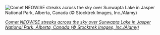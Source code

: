 
![Comet NEOWISE streaks across the sky over Sunwapta Lake in Jasper National Park, Alberta, Canada (© Stocktrek Images, Inc./Alamy)](https://cn.bing.com//th?id=OHR.Neowise_EN-US4428390515_1920x1080.jpg&rf=LaDigue_1920x1080.jpg&pid=hp)

*[Comet NEOWISE streaks across the sky over Sunwapta Lake in Jasper National Park, Alberta, Canada (© Stocktrek Images, Inc./Alamy)](https://www.bing.com/search?q=jasper+national+park+dark+sky+festival&form=hpcapt&filters=HpDate%3a%2220211022_0700%22)*
